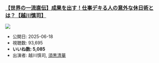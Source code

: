 ### [【世界の一流直伝】成果を出す！仕事デキる人の意外な休日術とは？【越川慎司】](https://www.youtube.com/watch?v=wxSh49pqD78)
[![](https://img.youtube.com/vi/wxSh49pqD78/sddefault.jpg)](https://www.youtube.com/watch?v=wxSh49pqD78)
-   公開日: 2025-06-18
-   視聴数: 93,695
-   **いいね数: 5,085**
-   出演者: 越川慎司, [須黒清華](/rehacq_fan/people/須黒清華 "wikilink")
